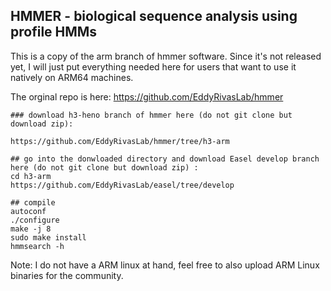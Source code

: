 ## HMMER - biological sequence analysis using profile HMMs

This is a copy of the arm branch of hmmer software. Since it's not released yet, I will just put everything needed here for users that want to use it natively on ARM64 machines.

The orginal repo is here: https://github.com/EddyRivasLab/hmmer

```
### download h3-heno branch of hmmer here (do not git clone but download zip):

https://github.com/EddyRivasLab/hmmer/tree/h3-arm

## go into the donwloaded directory and download Easel develop branch here (do not git clone but download zip) :
cd h3-arm
https://github.com/EddyRivasLab/easel/tree/develop

## compile
autoconf
./configure
make -j 8
sudo make install
hmmsearch -h
```

Note: I do not have a ARM linux at hand, feel free to also upload ARM Linux binaries for the community.

